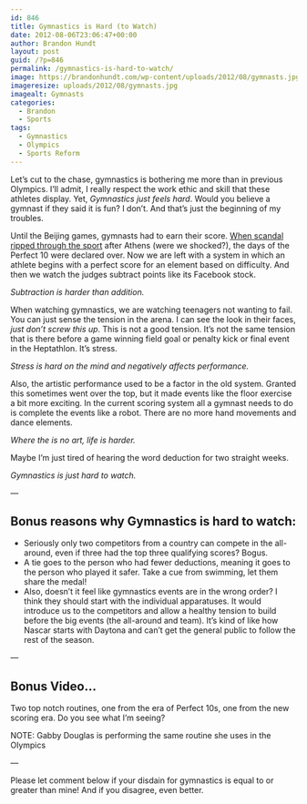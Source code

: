 ```yaml
---
id: 846
title: Gymnastics is Hard (to Watch)
date: 2012-08-06T23:06:47+00:00
author: Brandon Hundt
layout: post
guid: /?p=846
permalink: /gymnastics-is-hard-to-watch/
image: https://brandonhundt.com/wp-content/uploads/2012/08/gymnasts.jpg
imageresize: uploads/2012/08/gymnasts.jpg
imagealt: Gymnasts
categories:
  - Brandon
  - Sports
tags:
  - Gymnastics
  - Olympics
  - Sports Reform
---
```

Let’s cut to the chase, gymnastics is bothering me more than in previous Olympics. I’ll admit, I really respect the work ethic and skill that these athletes display. Yet, _Gymnastics just feels hard_. Would you believe a gymnast if they said it is fun? I don’t. And that’s just the beginning of my troubles.<!--more-->

Until the Beijing games, gymnasts had to earn their score. [When scandal ripped through the sport](https://en.wikipedia.org/wiki/Code_of_Points_(artistic_gymnastics)) after Athens (were we shocked?), the days of the Perfect 10 were declared over. Now we are left with a system in which an athlete begins with a perfect score for an element based on difficulty. And then we watch the judges subtract points like its Facebook stock.

_Subtraction is harder than addition._

When watching gymnastics, we are watching teenagers not wanting to fail. You can just sense the tension in the arena. I can see the look in their faces, _just don’t screw this up_. This is not a good tension. It’s not the same tension that is there before a game winning field goal or penalty kick or final event in the Heptathlon. It’s stress.

_Stress is hard on the mind and negatively affects performance._

Also, the artistic performance used to be a factor in the old system. Granted this sometimes went over the top, but it made events like the floor exercise a bit more exciting. In the current scoring system all a gymnast needs to do is complete the events like a robot. There are no more hand movements and dance elements.

_Where the is no art, life is harder._

Maybe I’m just tired of hearing the word deduction for two straight weeks.

_Gymnastics is just hard to watch._

&#8212;

## Bonus reasons why Gymnastics is hard to watch:

  * Seriously only two competitors from a country can compete in the all-around, even if three had the top three qualifying scores? Bogus.
  * A tie goes to the person who had fewer deductions, meaning it goes to the person who played it safer. Take a cue from swimming, let them share the medal!
  * Also, doesn’t it feel like gymnastics events are in the wrong order? I think they should start with the individual apparatuses. It would introduce us to the competitors and allow a healthy tension to build before the big events (the all-around and team). It’s kind of like how Nascar starts with Daytona and can’t get the general public to follow the rest of the season.

&#8212;

## Bonus Video&#8230;

Two top notch routines, one from the era of Perfect 10s, one from the new scoring era. Do you see what I’m seeing?



NOTE: Gabby Douglas is performing the same routine she uses in the Olympics

&#8212;

Please let comment below if your disdain for gymnastics is equal to or greater than mine! And if you disagree, even better.
